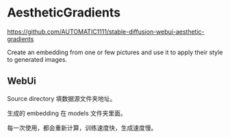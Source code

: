 #  AestheticGradients

https://github.com/AUTOMATIC1111/stable-diffusion-webui-aesthetic-gradients

Create an embedding from one or few pictures and use it to apply their style to generated images.

## WebUi

Source directory 填数据源文件夹地址。

生成的 embedding 在 models 文件夹里面。

每一次使用，都会重新计算，训练速度快，生成速度慢。
